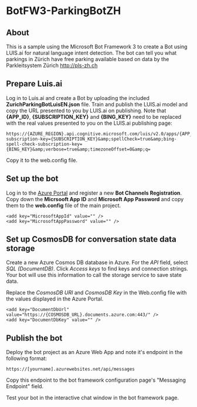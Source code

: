 # BotFW3-ParkingBotZH

## About
This is a sample using the Microsoft Bot Framework 3 to create a Bot using LUIS.ai for natural language intent detection.
The bot can tell you what parkings in Zürich have free parking available based on data by the Parkleitsystem Zürich http://pls-zh.ch

## Prepare Luis.ai
Log in to Luis.ai and create a Bot by uploading the included **ZurichParkingBotLuisEN.json** file.
Train and publish the LUIS.ai model and copy the URL presented to you by LUIS.ai on publishing. Note that **{APP_ID}**, **{SUBSCRIPTION_KEY}** and **{BING_KEY}** need to be replaced with the real values presented to you on the LUIS.ai publishing page:

    https://{AZURE_REGION}.api.cognitive.microsoft.com/luis/v2.0/apps/{APP_ID}?subscription-key={SUBSCRIPTION_KEY}&amp;spellCheck=true&amp;bing-spell-check-subscription-key={BING_KEY}&amp;verbose=true&amp;timezoneOffset=0&amp;q=

Copy it to the web.config file.

## Set up the bot
Log in to the [Azure Portal](http://portal.azure.com) and register a new **Bot Channels Registration**.
Copy down the **Micrsooft App ID** and **Microsoft App Password** and copy them to the **web.config** file of the main project.

    <add key="MicrosoftAppId" value="" />
    <add key="MicrosoftAppPassword" value="" />

## Set up CosmosDB for conversation state data storage

Create a new Azure Cosmos DB database in Azure. For the *API* field, select *SQL (DocumentDB)*. Click *Access keys* to find keys and connection strings. Your bot will use this information to call the storage service to save state data.

Replace the *CosmosDB URI* and *CosmosDB Key* in the Web.config file with the values displayed in the Azure Portal.

    <add key="DocumentDbUrl" value="https://{COSMOSDB_URL}.documents.azure.com:443/" />
    <add key="DocumentDbKey" value="" />

## Publish the bot

Deploy the bot project as an Azure Web App and note it's endpoint in the following format:

    https://[yourname].azurewebsites.net/api/messages

Copy this endpoint to the bot framework configuration page's "Messaging Endpoint" field.

Test your bot in the interactive chat window in the bot framework page.
